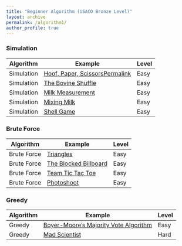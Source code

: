 ```yaml
---
title: "Beginner Algorithm (USACO Bronze Level)"
layout: archive
permalink: /algorithm1/
author_profile: true
---
```



### Simulation

| Algorithm   |  Example                                                        | Level         |
| ------------| --------------------------------------------------------------- | ------------- |          
| Simulation  | [Hoof, Paper, ScissorsPermalink](/usaco/USACO-2017-Jan-Bronze/#problem-2-hoof-paper-scissors)  | Easy   |      
| Simulation  | [The Bovine Shuffle](/usaco/USACO-2017-Dec-Bronze/#problem-2-the-bovine-shuffle)  | Easy   |   
| Simulation  | [Milk Measurement](/usaco/USACO-2017-Dec-Bronze/#problem-3-milk-measurement)  | Easy   |   
| Simulation  | [Mixing Milk](/usaco/USACO-2018-Dec-Bronze/#problem-1-mixing-milk)  | Easy   |   
| Simulation  | [Shell Game](/usaco/USACO-2019-Jan-Bronze/#problem-1-shell-game)  | Easy   |   


### Brute Force

| Algorithm   |  Example                                                        | Level         |
| ------------| --------------------------------------------------------------- | ------------- |          
| Brute Force | [Triangles](/usaco/USACO-2020-Feb-Bronze/#problem-1-triangles) | Easy  |  
| Brute Force | [The Blocked Billboard](/usaco/USACO-2017-Dec-Bronze/#problem-1-the-blocked-billboard) | Easy  |  
| Brute Force | [Team Tic Tac Toe](/usaco/USACO-2018-Open-Bronze/#problem-1-team-tic-tac-toe) | Easy  |  
| Brute Force | [Photoshoot](/usaco/USACO-2020-Jan-Bronze/#problem-2-photoshoot) | Easy  |  


### Greedy

| Algorithm   |  Example                                                        | Level         |
| ------------| --------------------------------------------------------------- | ------------- |    
| Greedy      | [Boyer-Moore’s Majority Vote Algorithm](https://starcoder.org/programming/boyer-moore-majority-vote/)  | Easy   |      
| Greedy      | [Mad Scientist](/usaco/USACO-2020-Feb-Bronze/#problem-2-mad-scientist)  | Hard      |  
